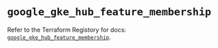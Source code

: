 # `google_gke_hub_feature_membership`

Refer to the Terraform Registory for docs: [`google_gke_hub_feature_membership`](https://registry.terraform.io/providers/hashicorp/google-beta/4.75.0/docs/resources/google_gke_hub_feature_membership).
